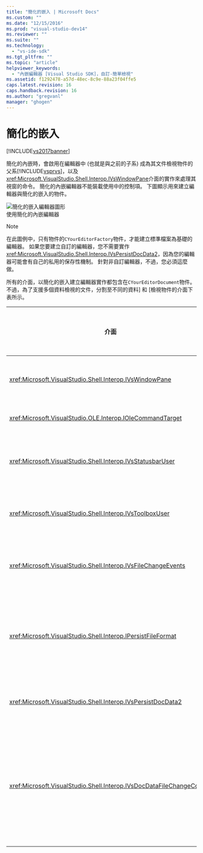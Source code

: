 ```yaml
---
title: "簡化的嵌入 | Microsoft Docs"
ms.custom: ""
ms.date: "12/15/2016"
ms.prod: "visual-studio-dev14"
ms.reviewer: ""
ms.suite: ""
ms.technology: 
  - "vs-ide-sdk"
ms.tgt_pltfrm: ""
ms.topic: "article"
helpviewer_keywords: 
  - "內嵌編輯器 [Visual Studio SDK]，自訂-簡單檢視"
ms.assetid: f1292478-a57d-48ec-8c9e-88a23f04ffe5
caps.latest.revision: 16
caps.handback.revision: 16
ms.author: "gregvanl"
manager: "ghogen"
---
```

# 簡化的嵌入
[!INCLUDE[vs2017banner](../code-quality/includes/vs2017banner.md)]

簡化的內嵌時，會啟用在編輯器中 \(也就是與之前的子系\) 成為其文件檢視物件的父系[!INCLUDE[vsprvs](../code-quality/includes/vsprvs_md.md)]，以及<xref:Microsoft.VisualStudio.Shell.Interop.IVsWindowPane>介面的實作來處理其視窗的命令。  簡化的內嵌編輯器不能裝載使用中的控制項。  下圖顯示用來建立編輯器與簡化的嵌入的物件。  
  
 ![簡化的嵌入編輯器圖形](../extensibility/media/vssimplifiedembeddingeditor.png "vsSimplifiedEmbeddingEditor")  
使用簡化的內嵌編輯器  
  
> [!NOTE]
>  在此圖例中，只有物件的`CYourEditorFactory`物件，才能建立標準檔案為基礎的編輯器。  如果您要建立自訂的編輯器，您不需要實作<xref:Microsoft.VisualStudio.Shell.Interop.IVsPersistDocData2>，因為您的編輯器可能會有自己的私用的保存性機制。  針對非自訂編輯器，不過，您必須這麼做。  
  
 所有的介面，以簡化的嵌入建立編輯器實作都包含在`CYourEditorDocument`物件。  不過，為了支援多個資料檢視的文件，分割至不同的資料\] 和 \[檢視物件的介面下表所示。  
  
|介面|介面的位置|使用|  
|--------|-----------|--------|  
|<xref:Microsoft.VisualStudio.Shell.Interop.IVsWindowPane>|檢視|提供給父視窗的連線。|  
|<xref:Microsoft.VisualStudio.OLE.Interop.IOleCommandTarget>|檢視|處理命令。|  
|<xref:Microsoft.VisualStudio.Shell.Interop.IVsStatusbarUser>|檢視|啟用 \[狀態\] 列的更新。|  
|<xref:Microsoft.VisualStudio.Shell.Interop.IVsToolboxUser>|檢視|可讓**工具箱**項目。|  
|<xref:Microsoft.VisualStudio.Shell.Interop.IVsFileChangeEvents>|資料|檔案變更時，會傳送通知。|  
|<xref:Microsoft.VisualStudio.Shell.Interop.IPersistFileFormat>|資料|啟用檔案類型的 \[另存新檔\] 功能。|  
|<xref:Microsoft.VisualStudio.Shell.Interop.IVsPersistDocData2>|資料|可以讓文件的保存性。|  
|<xref:Microsoft.VisualStudio.Shell.Interop.IVsDocDataFileChangeControl>|資料|允許檔案變更事件，例如重新載入所觸發的隱藏項的目。|